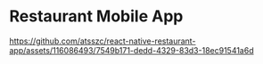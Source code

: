 ﻿# Restaurant Mobile App



https://github.com/atsszc/react-native-restaurant-app/assets/116086493/7549b171-dedd-4329-83d3-18ec91541a6d


